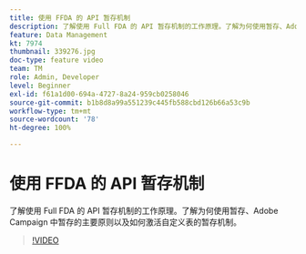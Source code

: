 ```yaml
---
title: 使用 FFDA 的 API 暂存机制
description: 了解使用 Full FDA 的 API 暂存机制的工作原理。了解为何使用暂存、Adobe Campaign 中暂存的主要原则以及如何激活自定义表的暂存机制。
feature: Data Management
kt: 7974
thumbnail: 339276.jpg
doc-type: feature video
team: TM
role: Admin, Developer
level: Beginner
exl-id: f61a1d00-694a-4727-8a24-959cb0258046
source-git-commit: b1b8d8a99a551239c445fb588cbd126b66a53c9b
workflow-type: tm+mt
source-wordcount: '78'
ht-degree: 100%

---
```


# 使用 FFDA 的 API 暂存机制

了解使用 Full FDA 的 API 暂存机制的工作原理。了解为何使用暂存、Adobe Campaign 中暂存的主要原则以及如何激活自定义表的暂存机制。

>[!VIDEO](https://video.tv.adobe.com/v/339276?quality=12&learn=on)
